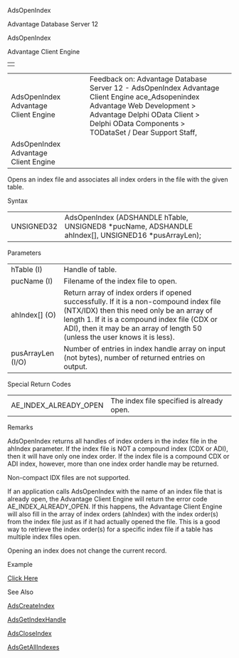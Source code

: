 AdsOpenIndex




Advantage Database Server 12  

AdsOpenIndex

Advantage Client Engine

|  |
| --- |
|  |

|  |  |  |  |  |
| --- | --- | --- | --- | --- |
| AdsOpenIndex  Advantage Client Engine |  |  | Feedback on: Advantage Database Server 12 - AdsOpenIndex Advantage Client Engine ace\_Adsopenindex Advantage Web Development > Advantage Delphi OData Client > Delphi OData Components > TODataSet / Dear Support Staff, |  |
| AdsOpenIndex  Advantage Client Engine |  |  |  |  |

Opens an index file and associates all index orders in the file with the given table.

Syntax

|  |  |
| --- | --- |
| UNSIGNED32 | AdsOpenIndex (ADSHANDLE hTable,  UNSIGNED8 \*pucName,  ADSHANDLE ahIndex[],  UNSIGNED16 \*pusArrayLen); |

Parameters

|  |  |
| --- | --- |
| hTable (I) | Handle of table. |
| pucName (I) | Filename of the index file to open. |
| ahIndex[] (O) | Return array of index orders if opened successfully. If it is a non-compound index file (NTX/IDX) then this need only be an array of length 1. If it is a compound index file (CDX or ADI), then it may be an array of length 50 (unless the user knows it is less). |
| pusArrayLen (I/O) | Number of entries in index handle array on input (not bytes), number of returned entries on output. |

Special Return Codes

|  |  |
| --- | --- |
| AE\_INDEX\_ALREADY\_OPEN | The index file specified is already open. |

Remarks

AdsOpenIndex returns all handles of index orders in the index file in the ahIndex parameter. If the index file is NOT a compound index (CDX or ADI), then it will have only one index order. If the index file is a compound CDX or ADI index, however, more than one index order handle may be returned.

Non-compact IDX files are not supported.

If an application calls AdsOpenIndex with the name of an index file that is already open, the Advantage Client Engine will return the error code AE\_INDEX\_ALREADY\_OPEN. If this happens, the Advantage Client Engine will also fill in the array of index orders (ahIndex) with the index order(s) from the index file just as if it had actually opened the file. This is a good way to retrieve the index order(s) for a specific index file if a table has multiple index files open.

Opening an index does not change the current record.

Example

[Click Here](ace_examples.htm#adsopenindexexample)

See Also

[AdsCreateIndex](ace_adscreateindex.htm)

[AdsGetIndexHandle](ace_adsgetindexhandle.htm)

[AdsCloseIndex](ace_adscloseindex.htm)

[AdsGetAllIndexes](ace_adsgetallindexes.htm)